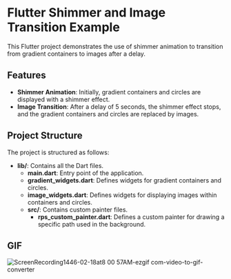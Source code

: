# Flutter Shimmer and Image Transition Example

This Flutter project demonstrates the use of shimmer animation to transition from gradient containers to images after a delay.

## Features

- **Shimmer Animation**: Initially, gradient containers and circles are displayed with a shimmer effect.
- **Image Transition**: After a delay of 5 seconds, the shimmer effect stops, and the gradient containers and circles are replaced by images.

## Project Structure

The project is structured as follows:

- **lib/**: Contains all the Dart files.
  - **main.dart**: Entry point of the application.
  - **gradient_widgets.dart**: Defines widgets for gradient containers and circles.
  - **image_widgets.dart**: Defines widgets for displaying images within containers and circles.
  - **src/**: Contains custom painter files.
    - **rps_custom_painter.dart**: Defines a custom painter for drawing a specific path used in the background.


## GIF



![ScreenRecording1446-02-18at8 00 57AM-ezgif com-video-to-gif-converter](https://github.com/user-attachments/assets/9648ed22-5d28-4328-971d-54e6e8942a5d)



